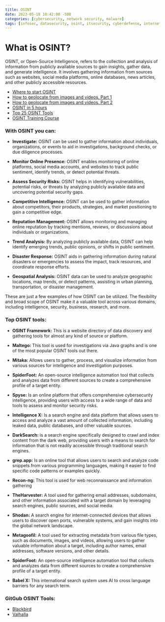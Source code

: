 ```yaml
---
title: OSINT
date: 2023-05-18 10:42:00 -500
categories: [cybersecurity, network security, malware]
tags: [infosec, datasecurity, osint, itsecurity, cyberdefense, internetsecurity] # TAG names should be lowercase
---
```


# What is OSINT?
OSINT, or Open-Source Intelligence, refers to the collection and analysis of information from publicly available sources to gain insights, gather data, and generate intelligence. It involves gathering information from sources such as websites, social media platforms, online databases, news articles, and other publicly accessible resources.

* [Where to start OSINT](https://www.youtube.com/watch?v=ALy5bUMUo7Q&list=PLkFsXKDkq5t_aa76FwiaR8D7uMt5MvEAb&index=3&ab_channel=DavidBombalClips)
* [How to geolocate from images and videos. Part 1](https://www.youtube.com/watch?v=X7E6zinrkno&list=PL423I_gHbWUUOs09899rex4t2l5py9YIk&index=2&ab_channel=TheOSINTCuriousProject)
* [How to geolocate from images and videos. Part 2](https://www.youtube.com/watch?v=roH2fQDSo-w&list=PL423I_gHbWUUOs09899rex4t2l5py9YIk&index=1&ab_channel=TheOSINTCuriousProject)
* [OSINT in 5 hours](https://www.youtube.com/watch?v=qwA6MmbeGNo&ab_channel=TheCyberMentor)
* [Top 25 OSINT Tools](https://www.youtube.com/watch?v=xHBDRIRH-FY&list=PLkFsXKDkq5t_aa76FwiaR8D7uMt5MvEAb&index=2&t=16s&ab_channel=GeraldAuger%2CPhD-SimplyCyber)
* [OSINT Training Course](https://www.youtube.com/watch?v=ZDtQ0bapigg&list=PLkFsXKDkq5t_aa76FwiaR8D7uMt5MvEAb&index=10&ab_channel=CIPCyber)
### With OSINT you can:
* **Investigate:** OSINT can be used to gather information about individuals, organizations, or events to aid in investigations, background checks, or due diligence processes.

* **Monitor Online Presence:** OSINT enables monitoring of online platforms, social media accounts, and websites to track public sentiment, identify trends, or detect potential threats.

* **Assess Security Risks:** OSINT helps in identifying vulnerabilities, potential risks, or threats by analyzing publicly available data and uncovering potential security gaps.

* **Competitive Intelligence:** OSINT can be used to gather information about competitors, their products, strategies, and market positioning to gain a competitive edge.

* **Reputation Management:** OSINT allows monitoring and managing online reputation by tracking mentions, reviews, or discussions about individuals or organizations.

* **Trend Analysis:** By analyzing publicly available data, OSINT can help identify emerging trends, public opinions, or shifts in public sentiment.

* **Disaster Response:** OSINT aids in gathering information during natural disasters or emergencies to assess the impact, track resources, and coordinate response efforts.

* **Geospatial Analysis:** OSINT data can be used to analyze geographic locations, map trends, or detect patterns, assisting in urban planning, transportation, or disaster management.

These are just a few examples of how OSINT can be utilized. The flexibility and broad scope of OSINT make it a valuable tool across various domains, including intelligence, security, business, research, and more.

### Top OSINT tools:

* **OSINT Framework:** This is a website directory of data discovery and gathering tools for almost any kind of source or platform.

* **Maltego:** This tool is used for investigations via Java graphs and is one of the most popular OSINT tools out there.

* **Mitaka:** Allows users to gather, process, and visualize information from various sources for intelligence and investigation purposes.

* **SpiderFoot:** An open-source intelligence automation tool that collects and analyzes data from different sources to create a comprehensive profile of a target entity.

* **Spyse:** Is an online platform that offers comprehensive cybersecurity intelligence, providing users with access to a wide range of data and tools to assess and monitor security risks.

* **Intelligence X:** Is a search engine and data platform that allows users to access and analyze a vast amount of collected information, including leaked data, public databases, and other valuable sources.

* **DarkSearch:** is a search engine specifically designed to crawl and index content from the dark web, providing users with a means to search for information that is not readily accessible through traditional search engines.

* **grep.app:** Is an online tool that allows users to search and analyze code snippets from various programming languages, making it easier to find specific code patterns or examples quickly.

* **Recon-ng:** This tool is used for web reconnaissance and information gathering

* **TheHarvester:** A tool used for gathering email addresses, subdomains, and other information associated with a target domain by leveraging search engines, public sources, and social media.

* **Shodan:** A search engine for internet-connected devices that allows users to discover open ports, vulnerable systems, and gain insights into the global network landscape.

* **Metagoofil:** A tool used for extracting metadata from various file types, such as documents, images, and videos, allowing users to gather valuable information about a target, including author names, email addresses, software versions, and other details.

* **SpiderFoot:** An open-source intelligence automation tool that collects and analyzes data from different sources to create a comprehensive profile of a target entity.

* **Babel X:** This international search system uses AI to cross language barriers for any search term.


### GitGub OSINT Tools:
* [Blackbird](https://github.com/p1ngul1n0/blackbird)
* [Valhalla](https://github.com/valhalla/valhalla)